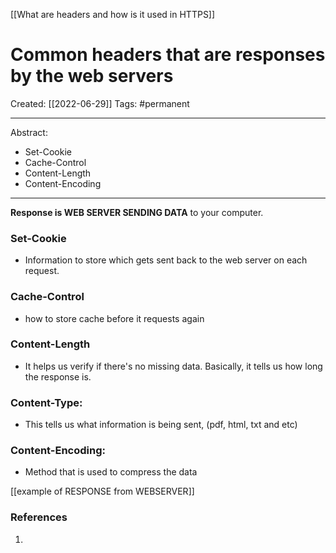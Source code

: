 [[What are headers and how is it used in HTTPS]]

# Common headers that are responses by the web servers
Created:  [[2022-06-29]]
Tags: #permanent 

---
Abstract:
- Set-Cookie                      
- Cache-Control              
- Content-Length         
- Content-Encoding
---
**Response is WEB SERVER SENDING DATA** to your computer.


### Set-Cookie  
- Information to store which gets sent back to the web server on each request.

### Cache-Control
- how to store cache before it requests again


### Content-Length
- It helps us verify if there's no missing data. Basically, it tells us how long the response is.

### Content-Type:
- This tells us what information is being sent, (pdf, html, txt and etc)


### Content-Encoding: 
- Method that is used to compress the data 


[[example of RESPONSE from WEBSERVER]]














### References
1. 